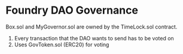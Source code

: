 # Foundry DAO Governance
Box.sol and MyGovernor.sol are owned by the TimeLock.sol contract.

1. Every transaction that the DAO wants to send has to be voted on
2. Uses GovToken.sol (ERC20) for voting 